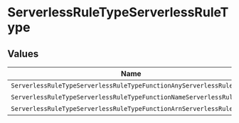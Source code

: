 # ServerlessRuleTypeServerlessRuleType


## Values

| Name                                                                 | Value                                                                |
| -------------------------------------------------------------------- | -------------------------------------------------------------------- |
| `ServerlessRuleTypeServerlessRuleTypeFunctionAnyServerlessRuleType`  | FunctionAnyServerlessRuleType                                        |
| `ServerlessRuleTypeServerlessRuleTypeFunctionNameServerlessRuleType` | FunctionNameServerlessRuleType                                       |
| `ServerlessRuleTypeServerlessRuleTypeFunctionArnServerlessRuleType`  | FunctionArnServerlessRuleType                                        |